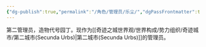 ```yaml
---
{"dg-publish":true,"permalink":"/角色/管理员/乐尘/","dgPassFrontmatter":true}
---
```


第二管理员，造物代号园丁。现作为[[奇迹之城世界观/世界构成/势力组织/奇迹城市/第二城市(Secunda Urbs)\|第二城市(Secunda Urbs)]]的管理员。